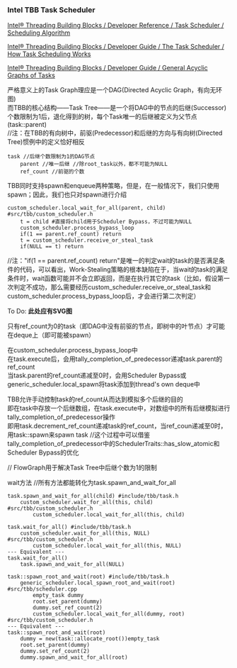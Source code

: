 
### Intel TBB Task Scheduler
    
[Intel® Threading Building Blocks / Developer Reference / Task Scheduler / Scheduling Algorithm](https://software.intel.com/content/www/us/en/develop/documentation/tbb-documentation/top/intel-threading-building-blocks-developer-reference/task-scheduler/scheduling-algorithm.html)       
     
[Intel® Threading Building Blocks / Developer Guide / The Task Scheduler / How Task Scheduling Works](https://software.intel.com/content/www/us/en/develop/documentation/tbb-documentation/top/intel-threading-building-blocks-developer-guide/the-task-scheduler/how-task-scheduling-works.html)       

[Intel® Threading Building Blocks / Developer Guide / General Acyclic Graphs of Tasks](https://software.intel.com/content/www/us/en/develop/documentation/tbb-documentation/top/intel-threading-building-blocks-developer-guide/the-task-scheduler/general-acyclic-graphs-of-tasks.html)

严格意义上的Task Graph理应是一个DAG(Directed Acyclic Graph，有向无环图)      
而TBB的核心结构——Task Tree——是一个将DAG中的节点的后继(Successor)个数限制为1后，退化得到的树，每个Task唯一的后继被定义为父节点(task::parent)     
//注：在TBB的有向树中，前驱(Predecessor)和后继的方向与有向树(Directed Tree)惯例中的定义恰好相反  

```
task //后继个数限制为1的DAG节点  
    parent //唯一后继 //除root_task以外，都不可能为NULL
    ref_count //前驱的个数
```                    
    
TBB同时支持spawn和enqueue两种策略，但是，在一般情况下，我们只使用spawn；因此，我们也只对spawn进行介绍          
   
```   
custom_scheduler.local_wait_for_all(parent, child) #src/tbb/custom_scheduler.h
    t = child #直接将child用于Scheduler Bypass，不过可能为NULL
    custom_scheduler.process_bypass_loop   
    if(1 == parent.ref_count) return    
    t = custom_scheduler.receive_or_steal_task  
    if(NULL == t) return
```   
//注："if(1 == parent.ref_count) return"是唯一的判定wait的task的是否满足条件的代码，可以看出，Work-Stealing策略的根本缺陷在于，当wait的task的满足条件时，wait函数可能并不会立即返回，而是在执行其它的task（比如，假设第一次判定不成功，那么需要经历custom_scheduler.receive_or_steal_task和custom_scheduler.process_bypass_loop后，才会进行第二次判定）

To Do: **此处应有SVG图**    

只有ref_count为0的task（即DAG中没有前驱的节点，即树中的叶节点）才可能在deque上（即可能被spawn）   
    
在custom_scheduler.process_bypass_loop中     
在task.execute后，会用tally_completion_of_predecessor递减task.parent的ref_count    
当task.parent的ref_count递减至0时，会用Scheduler Bypass或generic_scheduler.local_spawn将task添加到thread's own deque中        
      
TBB允许手动控制task的ref_count从而达到模拟多个后继的目的     
即在task中存放一个后继数组，在task.execute中，对数组中的所有后继模拟进行tally_completion_of_predecessor操作      
即用task.decrement_ref_count递减task的ref_count，当ref_coun递减至0时，用task::spawn来spawn task //这个过程中可以借鉴tally_completion_of_predecessor中的SchedulerTraits::has_slow_atomic和Scheduler Bypass的优化     

// FlowGraph用于解决Task Tree中后继个数为1的限制   

wait方法 //所有方法都能转化为task.spawn_and_wait_for_all     

```         
task.spawn_and_wait_for_all(child) #include/tbb/task.h     
    custom_scheduler.wait_for_all(this, child) #src/tbb/custom_scheduler.h   
        custom_scheduler.local_wait_for_all(this, child)      
```    

```         
task.wait_for_all() #include/tbb/task.h     
    custom_scheduler.wait_for_all(this, NULL) #src/tbb/custom_scheduler.h   
        custom_scheduler.local_wait_for_all(this, NULL)      
--- Equivalent ---      
task.wait_for_all() 
    task.spawn_and_wait_for_all(NULL)
```    

```
task::spawn_root_and_wait(root) #include/tbb/task.h
    generic_scheduler.local_spawn_root_and_wait(root) #src/tbb/scheduler.cpp
        empty_task dummy   
        root.set_parent(dummy)  
        dummy.set_ref_count(2)   
        custom_scheduler.local_wait_for_all(dummy, root) #src/tbb/custom_scheduler.h    
--- Equivalent ---      
task::spawn_root_and_wait(root)
    dummy = new(task::allocate_root())empty_task 
    root.set_parent(dummy)
    dummy.set_ref_count(2)   
    dummy.spawn_and_wait_for_all(root)
```  




 

